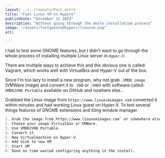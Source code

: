```yaml
---
layout: ../../layouts/Post.astro
title: "Fast Linux VM on HyperV"
publishDate: "December 22 2024"
description: "Without going through the whole installation process"
image: "/assets/fastguestvmhyperv/linuxvm.png"
alt: 

---
```



I had to test some GNOME features, but I didn’t want to go through the whole process of installing multiple Linux server in `Hyper-V.`

There are multiple ways to achieve this and the obvious one is called: Vagrant, which works well with VirtualBox and Hyper-V out of the box.

Since I’m too lazy to install a new program, why not grab `.VMDK image` (VMWare image) and convert it to `.VHD` or `.VHDX` with software called: `VMDK2VHD Portable` available on GitHub and nowhere else…

Grabbed the Linux image from `https://www.linuxvmimages.com` converted it within minutes and had working Linux guest on Hyper-V. To test several things features of GNOME extensions and tiling window manager.

``` markdown
1. Grab the image from https://www.linuxvmimages.com` or somewhere else.
2. Choose your image Virtualbox or VMWare.
3. Use VMDK2VHD Portable.
4. Convert it
5. New Virtualmachine on Hyper-V.
6. Add disk to new VM
7. Start VM
8. Done no time wasted configuring anything in the install.
```